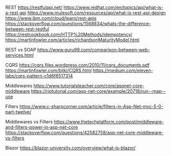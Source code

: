 REST 
https://restfulapi.net/
https://www.redhat.com/en/topics/api/what-is-a-rest-api
https://www.mulesoft.com/resources/api/what-is-rest-api-design
https://www.ibm.com/cloud/learn/rest-apis
https://stackoverflow.com/questions/1568834/whats-the-difference-between-rest-restful
https://restcookbook.com/HTTP%20Methods/idempotency/
https://martinfowler.com/articles/richardsonMaturityModel.html

REST vs SOAP
https://www.guru99.com/comparison-between-web-services.html

CQRS
https://cqrs.files.wordpress.com/2010/11/cqrs_documents.pdf
https://martinfowler.com/bliki/CQRS.html
https://medium.com/eleven-labs/cqrs-pattern-c1d6f8517314


Middlewares 
https://www.tutorialsteacher.com/core/aspnet-core-middleware
https://riptutorial.com/asp-net-core/example/20718/run--map--use

Filters
https://www.c-sharpcorner.com/article/filters-in-Asp-Net-mvc-5-0-part-twelve/

Middlewares vs Filters
https://www.thetechplatform.com/post/middleware-and-filters-power-in-asp-net-core
https://stackoverflow.com/questions/42582758/asp-net-core-middleware-vs-filters

Blazor
https://blazor-university.com/overview/what-is-blazor/
